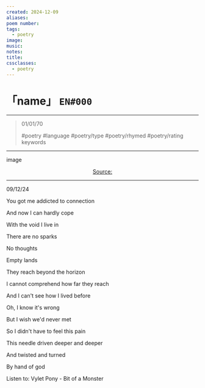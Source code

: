 ```yaml
---
created: 2024-12-09
aliases:
poem number:
tags:
  - poetry
image:
music:
notes:
title:
cssclasses:
  - poetry
---
```

# 「name」 `EN#000`

---

> 01/01/70
>  
> #poetry
> #language
> #poetry/type
> #poetry/rhymed
> #poetry/rating
> keywords

---

image

<center class="img_caption"><a href="https://" class="source-link">Source: </a></center>

---

09/12/24

  

You got me addicted to connection

And now I can hardly cope

With the void I live in

There are no sparks

No thoughts

Empty lands

They reach beyond the horizon

I cannot comprehend how far they reach

And I can't see how I lived before

Oh, I know it's wrong

But I wish we'd never met

So I didn't have to feel this pain

This needle driven deeper and deeper

And twisted and turned

By hand of god 

  

Listen to: Vylet Pony - Bit of a Monster